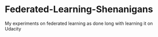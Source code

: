 # Federated-Learning-Shenanigans
My experiments on federated learning as done long with learning it on Udacity
